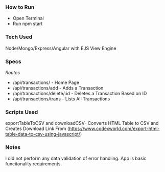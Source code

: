 ### How to Run
 - Open Terminal
 - Run npm start

### Tech Used
Node/Mongo/Express/Angular with EJS View Engine

### Specs

*Routes*
 - /api/transactions/ - Home Page
 - /api/transactions/add - Adds a Transaction
 - /api/transactions/delete/:id - Deletes a Transaction Based on ID
 - /api/transactions/trans - Lists All Transactions

### Scripts Used
exportTableToCSV and downloadCSV- Converts HTML Table to CSV and Creates Download Link
From (https://www.codexworld.com/export-html-table-data-to-csv-using-javascript/)


### Notes
I did not perform any data validation of error handling. App is basic funcitonality requirements.